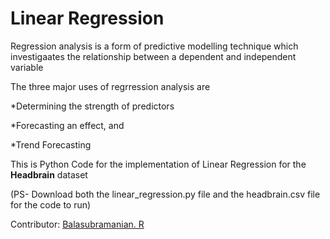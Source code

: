 # Linear Regression

Regression analysis is a form of predictive modelling technique which investigaates the relationship between a dependent and independent variable

The three major uses of regrression analysis are 

*Determining the strength of predictors

*Forecasting an effect, and

*Trend Forecasting

This is Python Code for the implementation of Linear Regression for the **Headbrain** dataset

(PS- Download both the linear_regression.py file and the headbrain.csv file for the code to run)

Contributor: [Balasubramanian. R](https://github.com/Cyberkid2311)
